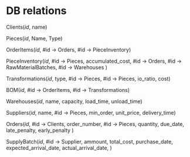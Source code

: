 # DB relations

Clients(_id_, name)

Pieces(_id_, Name, Type)

OrderItems(_id_, \#id -> Orders, \#id -> PieceInventory)

PieceInventory(_id_,
\#id -> Pieces,
accumulated_cost,
\#id -> Orders,
\#id -> RawMaterialBatches,
\#id -> Warehouses )

Transformations(_id_, type, \#id -> Pieces, \#id -> Pieces, io_ratio, cost)

BOM(_id_, \#id -> OrderItems, \#id -> Transformations)

Warehouses(_id_, name, capacity, load_time, unload_time)

Suppliers(_id_, name, \#id -> Pieces, min_order, unit_price, delivery_time)

Orders(_id_,
\#id -> Clients,
order_number,
\#id -> Pieces,
quantity,
due_date,
late_penalty,
early_penalty
)

SupplyBatch(_id_,
\#id -> Supplier,
ammount,
total_cost,
purchase_date,
expected_arrival_date,
actual_arrival_date,
)
